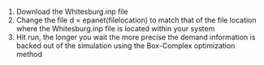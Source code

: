 1. Download the Whitesburg.inp file
2. Change the file d = epanet(filelocation) to match that of the file location where the Whitesburg.inp file is located within your system
3. Hit run, the longer you wait the more precise the demand information is backed out of the simulation using the Box-Complex optimization method 
